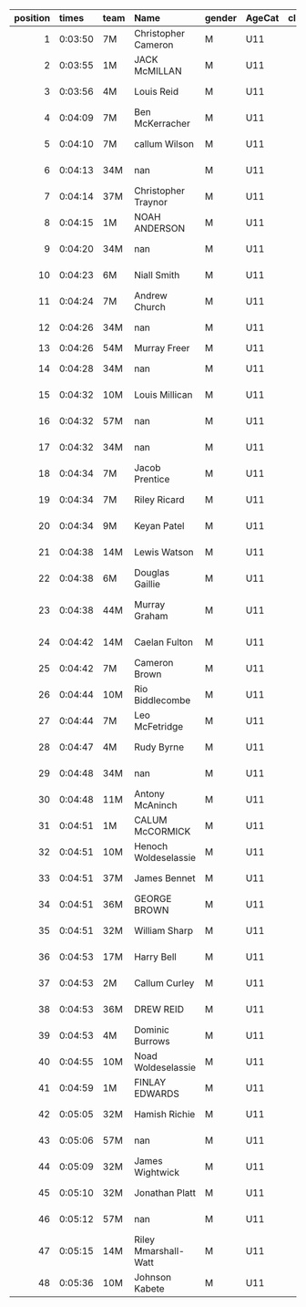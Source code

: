 |   position | times   | team   | Name                 | gender   | AgeCat   |   clubnumber | Club name            | Website                               |
|-----------:|:--------|:-------|:---------------------|:---------|:---------|-------------:|:---------------------|:--------------------------------------|
|          1 | 0:03:50 | 7M     | Christopher Cameron  | M        | U11      |            7 | Giffnock North AC    | https://www.giffnocknorth.co.uk/      |
|          2 | 0:03:55 | 1M     | JACK McMILLAN        | M        | U11      |            1 | East Kilbride AC     | http://www.ekac.org.uk/               |
|          3 | 0:03:56 | 4M     | Louis Reid           | M        | U11      |            4 | Inverclyde AC        | https://www.inverclydeac.org/         |
|          4 | 0:04:09 | 7M     | Ben McKerracher      | M        | U11      |            7 | Giffnock North AC    | https://www.giffnocknorth.co.uk/      |
|          5 | 0:04:10 | 7M     | callum Wilson        | M        | U11      |            7 | Giffnock North AC    | https://www.giffnocknorth.co.uk/      |
|          6 | 0:04:13 | 34M    | nan                  | M        | U11      |           34 | Kilbarchan AAC       | https://kilbarchanaac.org.uk/         |
|          7 | 0:04:14 | 37M    | Christopher Traynor  | M        | U11      |           37 | Law & District AAC   | http://www.lawaac.co.uk/              |
|          8 | 0:04:15 | 1M     | NOAH ANDERSON        | M        | U11      |            1 | East Kilbride AC     | http://www.ekac.org.uk/               |
|          9 | 0:04:20 | 34M    | nan                  | M        | U11      |           34 | Kilbarchan AAC       | https://kilbarchanaac.org.uk/         |
|         10 | 0:04:23 | 6M     | Niall Smith          | M        | U11      |            6 | Cambuslang Harriers  | https://cambuslangharriers.org/       |
|         11 | 0:04:24 | 7M     | Andrew Church        | M        | U11      |            7 | Giffnock North AC    | https://www.giffnocknorth.co.uk/      |
|         12 | 0:04:26 | 34M    | nan                  | M        | U11      |           34 | Kilbarchan AAC       | https://kilbarchanaac.org.uk/         |
|         13 | 0:04:26 | 54M    | Murray Freer         | M        | U11      |           54 | VP-Glasgow           | https://www.vp-glasgow.com            |
|         14 | 0:04:28 | 34M    | nan                  | M        | U11      |           34 | Kilbarchan AAC       | https://kilbarchanaac.org.uk/         |
|         15 | 0:04:32 | 10M    | Louis Millican       | M        | U11      |           10 | Shettleston Harriers | http://shettlestonharriers.org.uk/    |
|         16 | 0:04:32 | 57M    | nan                  | M        | U11      |           57 | Whitemoss AAC        | https://whitemossaac.co.uk/           |
|         17 | 0:04:32 | 34M    | nan                  | M        | U11      |           34 | Kilbarchan AAC       | https://kilbarchanaac.org.uk/         |
|         18 | 0:04:34 | 7M     | Jacob Prentice       | M        | U11      |            7 | Giffnock North AC    | https://www.giffnocknorth.co.uk/      |
|         19 | 0:04:34 | 7M     | Riley Ricard         | M        | U11      |            7 | Giffnock North AC    | https://www.giffnocknorth.co.uk/      |
|         20 | 0:04:34 | 9M     | Keyan Patel          | M        | U11      |            9 | Garscube Harriers    | https://www.garscubeharriers.org.uk/  |
|         21 | 0:04:38 | 14M    | Lewis Watson         | M        | U11      |           14 | Ayr Seaforth AC      | https://www.ayrseaforth.co.uk/        |
|         22 | 0:04:38 | 6M     | Douglas Gaillie      | M        | U11      |            6 | Cambuslang Harriers  | https://cambuslangharriers.org/       |
|         23 | 0:04:38 | 44M    | Murray Graham        | M        | U11      |           44 | North Ayrshire AAC   | https://naathletics.co.uk/            |
|         24 | 0:04:42 | 14M    | Caelan Fulton        | M        | U11      |           14 | Ayr Seaforth AC      | https://www.ayrseaforth.co.uk/        |
|         25 | 0:04:42 | 7M     | Cameron Brown        | M        | U11      |            7 | Giffnock North AC    | https://www.giffnocknorth.co.uk/      |
|         26 | 0:04:44 | 10M    | Rio Biddlecombe      | M        | U11      |           10 | Shettleston Harriers | http://shettlestonharriers.org.uk/    |
|         27 | 0:04:44 | 7M     | Leo McFetridge       | M        | U11      |            7 | Giffnock North AC    | https://www.giffnocknorth.co.uk/      |
|         28 | 0:04:47 | 4M     | Rudy Byrne           | M        | U11      |            4 | Inverclyde AC        | https://www.inverclydeac.org/         |
|         29 | 0:04:48 | 34M    | nan                  | M        | U11      |           34 | Kilbarchan AAC       | https://kilbarchanaac.org.uk/         |
|         30 | 0:04:48 | 11M    | Antony McAninch      | M        | U11      |           11 | Airdrie Harriers     | http://airdrieharriers.org/           |
|         31 | 0:04:51 | 1M     | CALUM McCORMICK      | M        | U11      |            1 | East Kilbride AC     | http://www.ekac.org.uk/               |
|         32 | 0:04:51 | 10M    | Henoch Woldeselassie | M        | U11      |           10 | Shettleston Harriers | http://shettlestonharriers.org.uk/    |
|         33 | 0:04:51 | 37M    | James Bennet         | M        | U11      |           37 | Law & District AAC   | http://www.lawaac.co.uk/              |
|         34 | 0:04:51 | 36M    | GEORGE BROWN         | M        | U11      |           36 | Larkhall YMCA        | https://www.larkhallymcaharriers.org  |
|         35 | 0:04:51 | 32M    | William Sharp        | M        | U11      |           32 | Helensburgh AAC      | https://www.helensburghaac.com/       |
|         36 | 0:04:53 | 17M    | Harry Bell           | M        | U11      |           17 | Calderglen Harriers  | http://www.calderglenharriers.org.uk/ |
|         37 | 0:04:53 | 2M     | Callum Curley        | M        | U11      |            2 | Kilmarnock H&AC      | http://www.kilmarnockharriers.com/    |
|         38 | 0:04:53 | 36M    | DREW REID            | M        | U11      |           36 | Larkhall YMCA        | https://www.larkhallymcaharriers.org  |
|         39 | 0:04:53 | 4M     | Dominic Burrows      | M        | U11      |            4 | Inverclyde AC        | https://www.inverclydeac.org/         |
|         40 | 0:04:55 | 10M    | Noad Woldeselassie   | M        | U11      |           10 | Shettleston Harriers | http://shettlestonharriers.org.uk/    |
|         41 | 0:04:59 | 1M     | FINLAY EDWARDS       | M        | U11      |            1 | East Kilbride AC     | http://www.ekac.org.uk/               |
|         42 | 0:05:05 | 32M    | Hamish Richie        | M        | U11      |           32 | Helensburgh AAC      | https://www.helensburghaac.com/       |
|         43 | 0:05:06 | 57M    | nan                  | M        | U11      |           57 | Whitemoss AAC        | https://whitemossaac.co.uk/           |
|         44 | 0:05:09 | 32M    | James Wightwick      | M        | U11      |           32 | Helensburgh AAC      | https://www.helensburghaac.com/       |
|         45 | 0:05:10 | 32M    | Jonathan Platt       | M        | U11      |           32 | Helensburgh AAC      | https://www.helensburghaac.com/       |
|         46 | 0:05:12 | 57M    | nan                  | M        | U11      |           57 | Whitemoss AAC        | https://whitemossaac.co.uk/           |
|         47 | 0:05:15 | 14M    | Riley Mmarshall-Watt | M        | U11      |           14 | Ayr Seaforth AC      | https://www.ayrseaforth.co.uk/        |
|         48 | 0:05:36 | 10M    | Johnson Kabete       | M        | U11      |           10 | Shettleston Harriers | http://shettlestonharriers.org.uk/    |
